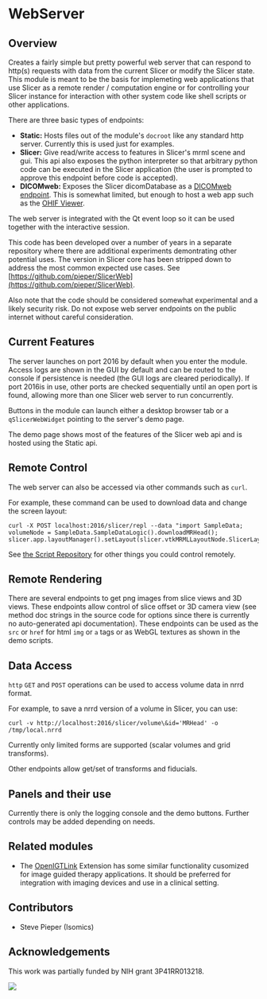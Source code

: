 # WebServer

## Overview

Creates a fairly simple but pretty powerful web server that can respond to http(s) requests with data from the current Slicer or modify the Slicer state.  This module is meant to be the basis for implemeting web applications that use Slicer as a remote render / computation engine or for controlling your Slicer instance for interaction with other system code like shell scripts or other applications.

There are three basic types of endpoints:
- **Static:** Hosts files out of the module's `docroot` like any standard http server.  Currently this is used just for examples.
- **Slicer:** Give read/write access to features in Slicer's mrml scene and gui.  This api also exposes the python interpreter so that arbitrary python code can be executed in the Slicer application (the user is prompted to approve this endpoint before code is accepted).
- **DICOMweb:** Exposes the Slicer dicomDatabase as a [DICOMweb endpoint](https://www.dicomstandard.org/dicomweb).  This is somewhat limited, but enough to host a web app such as the [OHIF Viewer](https://ohif.org/).

The web server is integrated with the Qt event loop so it can be used together with the interactive session.

This code has been developed over a number of years in a separate repository where there are additional experiments demontrating other potential uses.  The version in Slicer core has been stripped down to address the most common expected use cases.  See [https://github.com/pieper/SlicerWeb](https://github.com/pieper/SlicerWeb).

Also note that the code should be considered somewhat experimental and a likely security risk.  Do not expose web server endpoints on the public internet without careful consideration.

## Current Features

The server launches on port 2016 by default when you enter the module.  Access logs are shown in the GUI by default and can be routed to the console if persistence is needed (the GUI logs are cleared periodically).  If port 2016is in use, other ports are checked sequentially until an open port is found, allowing more than one Slicer web server to run concurrently.

Buttons in the module can launch either a desktop browser tab or a `qSlicerWebWidget` pointing to the server's demo page.

The demo page shows most of the features of the Slicer web api and is hosted using the Static api.

## Remote Control

The web server can also be accessed via other commands such as `curl`.

For example, these command can be used to download data and change the screen layout:

```
curl -X POST localhost:2016/slicer/repl --data "import SampleData; volumeNode = SampleData.SampleDataLogic().downloadMRHead(); slicer.app.layoutManager().setLayout(slicer.vtkMRMLLayoutNode.SlicerLayoutOneUpRedSliceView)"
```

See [the Script Repository](https://slicer.readthedocs.io/en/latest/developer_guide/script_repository.html) for other things you could control remotely.

## Remote Rendering

There are several endpoints to get png images from slice views and 3D views.  These endpoints allow control of slice offset or 3D camera view (see method doc strings in the source code for options since there is currently no auto-generated api documentation).  These endpoints can be used as the `src` or `href` for html `img` or `a` tags or as WebGL textures as shown in the demo scripts.

## Data Access

`http` `GET` and `POST` operations can be used to access volume data in nrrd format.

For example, to save a nrrd version of a volume in Slicer, you can use:
```
curl -v http://localhost:2016/slicer/volume\&id='MRHead' -o /tmp/local.nrrd
```

Currently only limited forms are supported (scalar volumes and grid transforms).

Other endpoints allow get/set of transforms and fiducials.

## Panels and their use

Currently there is only the logging console and the demo buttons.  Further controls may be added depending on needs.


## Related modules

- The [OpenIGTLink](https://github.com/openigtlink/SlicerOpenIGTLink) Extension has some similar functionality cusomized for image guided therapy applications.  It should be preferred for integration with imaging devices and use in a clinical setting.

## Contributors

- Steve Pieper (Isomics)

## Acknowledgements

This work was partially funded by NIH grant 3P41RR013218.


![](https://github.com/Slicer/Slicer/releases/download/docs-resources/logo_isomics.png)

